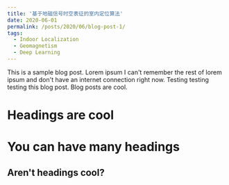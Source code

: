 ```yaml
---
title: '基于地磁信号时空表征的室内定位算法'
date: 2020-06-01
permalink: /posts/2020/06/blog-post-1/
tags:
  - Indoor Localization  
  - Geomagnetism
  - Deep Learning
---
```


This is a sample blog post. Lorem ipsum I can't remember the rest of lorem ipsum and don't have an internet connection right now. Testing testing testing this blog post. Blog posts are cool.

Headings are cool
======

You can have many headings
======

Aren't headings cool?
------